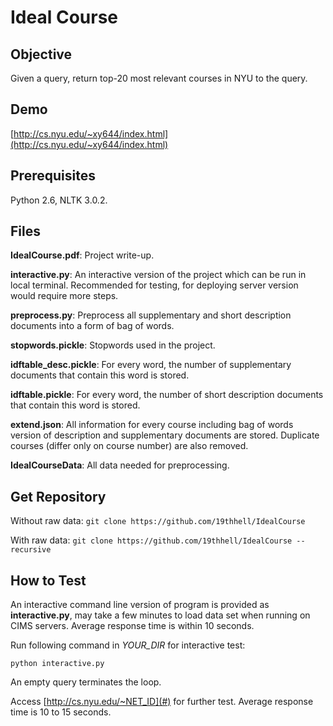 Ideal Course
============

Objective
---------
Given a query, return top-20 most relevant courses in NYU to the query.

Demo
----
[http://cs.nyu.edu/~xy644/index.html](http://cs.nyu.edu/~xy644/index.html)

Prerequisites
-------------
Python 2.6, NLTK 3.0.2.

Files
-----
**IdealCourse.pdf**: Project write-up.

**interactive.py**: An interactive version of the project which can be run in local terminal. Recommended for testing, for deploying server version would require more steps.

**preprocess.py**: Preprocess all supplementary and short description documents into a form of bag of words.

**stopwords.pickle**: Stopwords used in the project.

**idftable\_desc.pickle**: For every word, the number of supplementary documents that contain this word is stored.

**idftable.pickle**: For every word, the number of short description documents that contain this word is stored.

**extend.json**: All information for every course including bag of words version of description and supplementary documents are stored. Duplicate courses (differ only on course number) are also removed.

**IdealCourseData**: All data needed for preprocessing.

Get Repository
--------------
Without raw data: ```git clone https://github.com/19thhell/IdealCourse```

With raw data: ```git clone https://github.com/19thhell/IdealCourse --recursive```

How to Test
-----------
An interactive command line version of program is provided as **interactive.py**, may take a few minutes to load data set when running on CIMS servers. Average response time is within 10 seconds.

Run following command in *YOUR_DIR* for interactive test:

```python interactive.py```

An empty query terminates the loop.

Access [http://cs.nyu.edu/~NET_ID](#) for further test. Average response time is 10 to 15 seconds.
